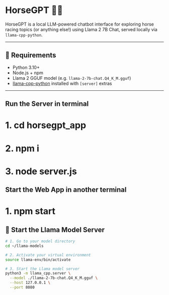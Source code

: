 # HorseGPT 🐎💬

HorseGPT is a local LLM-powered chatbot interface for exploring horse racing topics (or anything else!) using Llama 2 7B Chat, served locally via `llama-cpp-python`.

---

## 🧠 Requirements

- Python 3.10+
- Node.js + npm
- Llama 2 GGUF model (e.g. `llama-2-7b-chat.Q4_K_M.gguf`)
- [llama-cpp-python](https://github.com/abetlen/llama-cpp-python) installed with `[server]` extras

---

## **Run the Server in terminal**
# 1. cd horsegpt_app
# 2. npm i
# 3. node server.js

## **Start the Web App in another terminal**
# 1. npm start

## 🦙 Start the Llama Model Server

```bash
# 1. Go to your model directory
cd ~/llama-models

# 2. Activate your virtual environment
source llama-env/bin/activate

# 3. Start the Llama model server
python3 -m llama_cpp.server \
  --model ./llama-2-7b-chat.Q4_K_M.gguf \
  --host 127.0.0.1 \
  --port 8080

